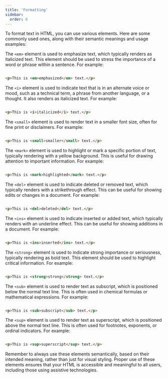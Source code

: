 ```yaml
---
title: 'Formatting'
sidebar:
  order: 6
---
```


 To format text in HTML, you can use various elements. Here are some commonly used ones, along with their semantic meanings and usage examples:





The `<em>` element is used to emphasize text, which typically renders as italicized text. This element should be used to stress the importance of a word or phrase within a sentence. For example:

```html

<p>This is <em>emphasized</em> text.</p>

```



The `<i>` element is used to indicate text that is in an alternate voice or mood, such as a technical term, a phrase from another language, or a thought. It also renders as italicized text. For example:

```html

<p>This is <i>italicized</i> text.</p>

```





The `<small>` element is used to render text in a smaller font size, often for fine print or disclaimers. For example:

```html

<p>This is <small>smaller</small> text.</p>

```



The `<mark>` element is used to highlight or mark a specific portion of text, typically rendering with a yellow background. This is useful for drawing attention to important information. For example:

```html

<p>This is <mark>highlighted</mark> text.</p>

```





The `<del>` element is used to indicate deleted or removed text, which typically renders with a strikethrough effect. This can be useful for showing edits or changes in a document. For example:

```html

<p>This is <del>deleted</del> text.</p>

```



The `<ins>` element is used to indicate inserted or added text, which typically renders with an underline effect. This can be useful for showing additions in a document. For example:

```html

<p>This is <ins>inserted</ins> text.</p>

```





The `<strong>` element is used to indicate strong importance or seriousness, typically rendering as bold text. This element should be used to highlight critical information. For example:

```html

<p>This is <strong>strong</strong> text.</p>

```



The `<sub>` element is used to render text as subscript, which is positioned below the normal text line. This is often used in chemical formulas or mathematical expressions. For example:

```html

<p>This is <sub>subscript</sub> text.</p>

```



The `<sup>` element is used to render text as superscript, which is positioned above the normal text line. This is often used for footnotes, exponents, or ordinal indicators. For example:

```html

<p>This is <sup>superscript</sup> text.</p>

```



Remember to always use these elements semantically, based on their intended meaning, rather than just for visual styling. Proper use of these elements ensures that your HTML is accessible and meaningful to all users, including those using assistive technologies.
